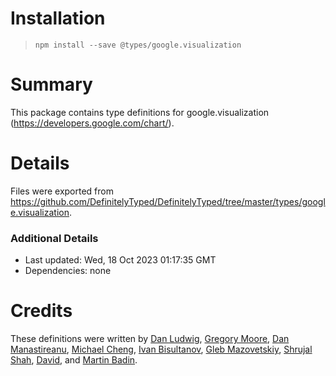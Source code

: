 # Installation
> `npm install --save @types/google.visualization`

# Summary
This package contains type definitions for google.visualization (https://developers.google.com/chart/).

# Details
Files were exported from https://github.com/DefinitelyTyped/DefinitelyTyped/tree/master/types/google.visualization.

### Additional Details
 * Last updated: Wed, 18 Oct 2023 01:17:35 GMT
 * Dependencies: none

# Credits
These definitions were written by [Dan Ludwig](https://github.com/danludwig), [Gregory Moore](https://github.com/gmoore-sjcorg), [Dan Manastireanu](https://github.com/danmana), [Michael Cheng](https://github.com/mlcheng), [Ivan Bisultanov](https://github.com/IvanBisultanov), [Gleb Mazovetskiy](https://github.com/glebm), [Shrujal Shah](https://github.com/shrujalshah28), [David](https://github.com/dckorben), and [Martin Badin](https://github.com/martin-badin).
